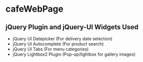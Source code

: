 # cafeWebPage

## jQuery Plugin and jQuery-UI Widgets Used
- jQuery UI Datepicker (For delivery date selection)
- jQuery UI Autocomplete (For product search)
- jQuery UI Tabs (For menu categories)
- jQuery Lightbox2 Plugin (Pop-up/lightbox for gallery images)